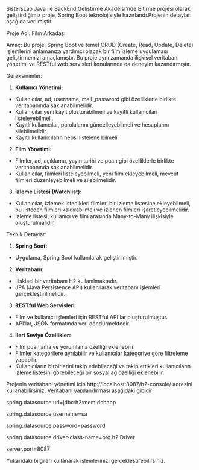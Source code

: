 SistersLab Java ile BackEnd Geliştirme Akadeisi'nde Bitirme projesi olarak geliştirdiğimiz proje, Spring Boot teknolojisiyle hazırlandı.Projenin detayları aşağıda verilmiştir.

Proje Adı: Film Arkadaşı

Amaç:
Bu proje, Spring Boot ve temel CRUD (Create, Read, Update, Delete) işlemlerini anlamanıza
yardımcı olacak bir film izleme uygulaması geliştirmemizi amaçlamıştır. Bu proje aynı
zamanda ilişkisel veritabanı yönetimi ve RESTful web servisleri konularında da deneyim
kazandırmıştır.

Gereksinimler:
1. **Kullanıcı Yönetimi:**
- Kullanıcılar, ad, username, mail ,password gibi özelliklerle birlikte veritabanında
saklanabilmelidir.
- Kullanıcılar yeni kayit olusturabilmeli ve kayitli kullanicilari listeleyebilmeli.
- Kayıtlı kullanıcılar, parolalarını güncelleyebilmeli ve hesaplarını silebilmelidir.
- Kayıtlı kullanıcıların hepsi listelene bilmeli.
2. **Film Yönetimi:**
- Filmler, ad, açıklama, yayın tarihi ve puan gibi özelliklerle birlikte veritabanında
saklanabilmelidir.
- Kullanıcılar, filmleri listeleyebilmeli, yeni film ekleyebilmeli, mevcut filmleri
düzenleyebilmeli ve silebilmelidir.
3. **İzleme Listesi (Watchlist):**
- Kullanıcılar, izlemek istedikleri filmleri bir izleme listesine ekleyebilmeli, bu listeden filmleri
kaldırabilmeli ve izlenen filmleri işaretleyebilmelidir.
- İzleme listesi, kullanıcı ve film arasında Many-to-Many ilişkisiyle oluşturulmalıdır.

  
Teknik Detaylar:
1. **Spring Boot:**
- Uygulama, Spring Boot kullanılarak geliştirilmiştir.
2. **Veritabanı:**
- İlişkisel bir veritabanı  H2 kullanılmaktadır.
- JPA (Java Persistence API) kullanılarak veritabanı işlemleri
gerçekleştirilmelidir.
3. **RESTful Web Servisleri:**
- Film ve kullanıcı işlemleri için RESTful API'lar oluşturulmuştur.
- API'lar, JSON formatında veri döndürmektedir.

4. **İleri Seviye Özellikler:**
- Film puanlama ve yorumlama özelliği eklenebilir.
- Filmler kategorilere ayrılabilir ve kullanıcılar kategoriye göre filtreleme yapabilir.
- Kullanıcıların birbirlerini takip edebileceği ve takip ettikleri kullanıcıların izleme listesini görebileceği bir sosyal ağ özelliği eklenebilir.


Projenin veritabanı yönetimi için http://localhost:8087/h2-console/ adresini kullanabilirsiniz. Veritabanı yapılandırması aşağıdaki gibidir:

spring.datasource.url=jdbc:h2:mem:dcbapp

spring.datasource.username=sa

spring.datasource.password=password

spring.datasource.driver-class-name=org.h2.Driver

server.port=8087

Yukarıdaki bilgileri kullanarak işlemlerinizi gerçekleştirebilirsiniz.
